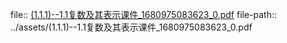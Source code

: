 file:: [(1.1.1)--1.1复数及其表示课件_1680975083623_0.pdf](../assets/(1.1.1)--1.1复数及其表示课件_1680975083623_0.pdf)
file-path:: ../assets/(1.1.1)--1.1复数及其表示课件_1680975083623_0.pdf
